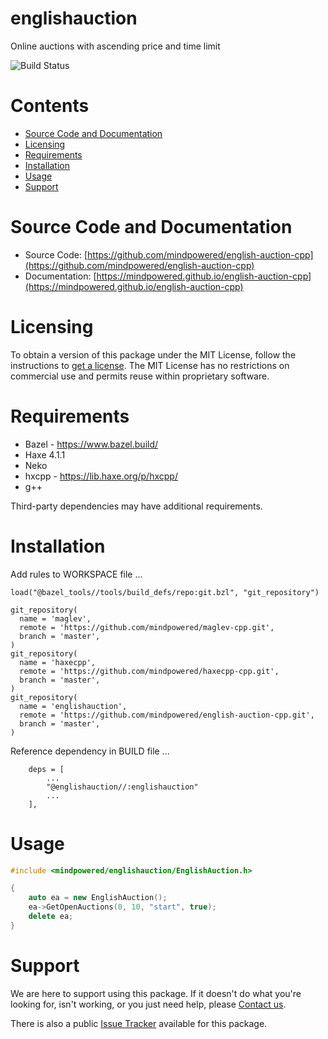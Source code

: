 
englishauction
==============
Online auctions with ascending price and time limit

![Build Status](https://mindpowered.dev/assets/images/github-badges/build-passing.svg)

Contents
========

* [Source Code and Documentation](#source-code-and-documentation)
* [Licensing](#licensing)
* [Requirements](#requirements)
* [Installation](#installation)
* [Usage](#usage)
* [Support](#support)

# Source Code and Documentation
- Source Code: [https://github.com/mindpowered/english-auction-cpp](https://github.com/mindpowered/english-auction-cpp)
- Documentation: [https://mindpowered.github.io/english-auction-cpp](https://mindpowered.github.io/english-auction-cpp)

# Licensing
To obtain a version of this package under the MIT License, follow the instructions to [get a license][purchase]. The MIT License has no restrictions on commercial use and permits reuse within proprietary software.

# Requirements
- Bazel - https://www.bazel.build/
- Haxe 4.1.1
- Neko
- hxcpp - https://lib.haxe.org/p/hxcpp/
- g++


Third-party dependencies may have additional requirements.

# Installation
Add rules to WORKSPACE file ...

```
load("@bazel_tools//tools/build_defs/repo:git.bzl", "git_repository")

git_repository(
  name = 'maglev',
  remote = 'https://github.com/mindpowered/maglev-cpp.git',
  branch = 'master',
)
git_repository(
  name = 'haxecpp',
  remote = 'https://github.com/mindpowered/haxecpp-cpp.git',
  branch = 'master',
)
git_repository(
  name = 'englishauction',
  remote = 'https://github.com/mindpowered/english-auction-cpp.git',
  branch = 'master',
)
```

Reference dependency in BUILD file ...

```
    deps = [
        ...
        "@englishauction//:englishauction"
        ...
    ],
```


# Usage
```cpp
#include <mindpowered/englishauction/EnglishAuction.h>

{
    auto ea = new EnglishAuction();
    ea->GetOpenAuctions(0, 10, "start", true);
    delete ea;
}

```


# Support
We are here to support using this package. If it doesn't do what you're looking for, isn't working, or you just need help, please [Contact us][contact].

There is also a public [Issue Tracker][bugs] available for this package.



[bugs]: https://github.com/mindpowered/english-auction-cpp/issues
[contact]: https://mindpowered.dev/support.html?ref=english-auction-cpp/
[docs]: https://mindpowered.github.io/english-auction-cpp/
[licensing]: https://mindpowered.dev/?ref=english-auction-cpp
[purchase]: https://mindpowered.dev/purchase/
